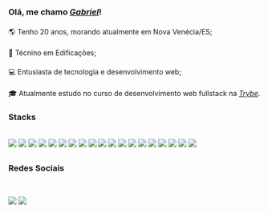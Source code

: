 ### **Olá, me chamo _[Gabriel](https://www.linkedin.com/in/gabriel-constantino-biancardi-puttin/)_!**

####
🌎 Tenho 20 anos, morando atualmente em Nova Venécia/ES;
####
📐 Técnino em Edificações;
####
💻 Entusiasta de tecnologia e desenvolvimento web;
####
🎓 Atualmente estudo no curso de desenvolvimento web fullstack na  _[Trybe](https://www.betrybe.com/)_.
####


### Stacks

<div style="display: inline_block"><br>
  
  <img src="https://img.shields.io/badge/JavaScript-323330?style=for-the-badge&logo=javascript&logoColor=F7DF1E" >
  <img src="https://img.shields.io/badge/TypeScript-007ACC?style=for-the-badge&logo=typescript&logoColor=white" >
  <img src="https://img.shields.io/badge/Python-FFD43B?style=for-the-badge&logo=python&logoColor=blue" >
  <img src="https://img.shields.io/badge/Node.js-339933?style=for-the-badge&logo=nodedotjs&logoColor=white" >
  <img src="https://img.shields.io/badge/Docker-2CA5E0?style=for-the-badge&logo=docker&logoColor=white" >
  <img src="https://img.shields.io/badge/MongoDB-4EA94B?style=for-the-badge&logo=mongodb&logoColor=white" >
  <img src="https://img.shields.io/badge/MySQL-005C84?style=for-the-badge&logo=mysql&logoColor=white" >
  <img src="https://img.shields.io/badge/chai-A30701?style=for-the-badge&logo=chai&logoColor=white" >
  <img src="https://img.shields.io/badge/Mocha-8D6748?style=for-the-badge&logo=Mocha&logoColor=white" >
  <img src="https://img.shields.io/badge/Jest-C21325?style=for-the-badge&logo=jest&logoColor=white" >
  <img src="https://img.shields.io/badge/Express.js-000000?style=for-the-badge&logo=express&logoColor=white" >
  <img src="https://img.shields.io/badge/JWT-000000?style=for-the-badge&logo=JSON%20web%20tokens&logoColor=white" >
  <img src="https://img.shields.io/badge/npm-CB3837?style=for-the-badge&logo=npm&logoColor=white" >
  <img src="https://img.shields.io/badge/React-20232A?style=for-the-badge&logo=react&logoColor=61DAFB" >
  <img src="https://img.shields.io/badge/Redux-593D88?style=for-the-badge&logo=redux&logoColor=white" >
  <img src="https://img.shields.io/badge/Bootstrap-563D7C?style=for-the-badge&logo=bootstrap&logoColor=white" >
  <img src="https://img.shields.io/badge/Tailwind_CSS-38B2AC?style=for-the-badge&logo=tailwind-css&logoColor=white" >
  <img src="https://img.shields.io/badge/CSS3-1572B6?style=for-the-badge&logo=css3&logoColor=white" >
  <img src="https://img.shields.io/badge/HTML5-E34F26?style=for-the-badge&logo=html5&logoColor=white" >
  
</div>

##

### Redes Sociais

<div style="display: inline_block"><br>
  
  <a href="https://www.linkedin.com/in/gabriel-constantino-biancardi-puttin/" target="_blank"><img src="https://img.shields.io/badge/-LinkedIn-%230077B5?style=for-the-badge&logo=linkedin&logoColor=white" target="_blank"></a>
  <a href = "mailto:gabrielputtin07@gmail.com"><img src="https://img.shields.io/badge/-Gmail-%23333?style=for-the-badge&logo=gmail&logoColor=white" target="_blank"></a>
  
</div>



